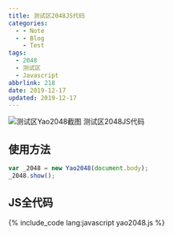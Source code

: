 ```yaml
---
title: 测试区2048JS代码
categories:
  - - Note
  - - Blog
    - Test
tags:
  - 2048
  - 测试区
  - Javascript
abbrlink: 218
date: 2019-12-17
updated: 2019-12-17
---
```


![测试区Yao2048截图](/pictures/yao2048-0.jpg)
测试区2048JS代码
<!-- more -->

## 使用方法

``` JavaScript
var _2048 = new Yao2048(document.body);
_2048.show();
```

## JS全代码

{% include_code lang:javascript yao2048.js %}
